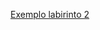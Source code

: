 [Exemplo labirinto 2](https://github.com/user-attachments/assets/1eb51122-348d-4760-b2a7-a7c718e42a42)

